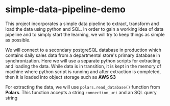# simple-data-pipeline-demo
This project incorporates a simple data pipeline to extract, transform and load the data using python and SQL.
In order to gain a working idea of data pipeline and to simply start the learning, we will try to keep things
 as simple as possible.

We will connect to a secondary postgreSQL database in production which contains daily sales data from a departmental
store's primary database in synchronization. Here we will use a separate python scripts for extracting and loading the 
data. While data is in transition, it is kept in the memory of machine where python script is running and after extraction 
is completed, then it is loaded into object storage such as **AWS S3** 


For extracting the data, we will use `polars.read_database()` function from **Polars**. This function accepts
a string `connection_uri` and an SQL query string